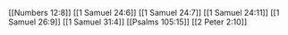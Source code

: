 [[Numbers 12:8]]
[[1 Samuel 24:6]]
[[1 Samuel 24:7]]
[[1 Samuel 24:11]]
[[1 Samuel 26:9]]
[[1 Samuel 31:4]]
[[Psalms 105:15]]
[[2 Peter 2:10]]

